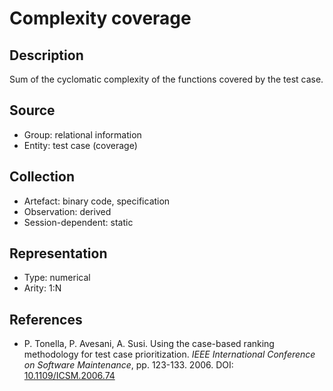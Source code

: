 # Complexity coverage

## Description

Sum of the cyclomatic complexity of the functions covered by the test case.

## Source

* Group: relational information
* Entity: test case (coverage)

## Collection

* Artefact: binary code, specification
* Observation: derived
* Session-dependent: static 

## Representation

* Type: numerical
* Arity: 1:N

## References

* P. Tonella, P. Avesani, A. Susi. Using the case-based ranking methodology for test case prioritization. *IEEE International Conference on Software Maintenance*, pp. 123-133. 2006. DOI: [10.1109/ICSM.2006.74](https://www.doi.org/10.1109/ICSM.2006.74)
